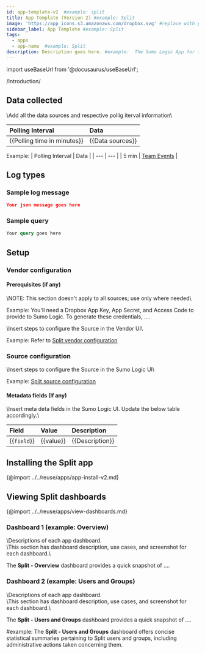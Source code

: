 ```yaml
---
id: app-template-v2  #example: split
title: App Template (Version 2) #example: Split
image: 'https://app_icons.s3.amazonaws.com/dropbox.svg' #replace with your app logo
sidebar_label: App Template #example: Split
tags:
  - apps
  - app-name  #example: Split
description: Description goes here. #example:  The Sumo Logic App for the Split app enables you to seamlessly monitor feature flagging, experiment results, and user behavior, enabling data-driven decision making and fostering a more agile and competitive development process.
---
```


import useBaseUrl from '@docusaurus/useBaseUrl';

/Introduction/

## Data collected

\Add all the data sources and respective pollig iterval information\

| Polling Interval | Data |
| :--- | :--- |
| {{Polling time in minutes}} | {{Data sources}} |

Example:
| Polling Interval | Data |
| --- | --- |
| 5 min |  [Team Events](https://www.dropbox.com/developers/documentation/http/teams#team_log-get_events) |

## Log types

### Sample log message

```json
Your json message goes here
```

### Sample query

```sql
Your query goes here
```

## Setup

### Vendor configuration

#### Prerequisites (if any)

\NOTE: This section doesn't apply to all sources; use only where needed\

Example: You'll need a Dropbox App Key, App Secret, and Access Code to provide to Sumo Logic. To generate these credentials, ....

\Insert steps to configure the Source in the Vendor UI\

Example: Refer to [Split vendor configuration](/docs/integrations/webhooks/split/#vendor-configuration)

### Source configuration

\Insert steps to configure the Source in the Sumo Logic UI\

Example: [Split source configuration](/docs/integrations/webhooks/split/#source-configuration)

#### Metadata fields (If any)

\Insert meta deta fields in the Sumo Logic UI. Update the below table accordingly.\

| Field | Value | Description |
| :--- | :--- | :--- |
| {{`field`}} | {{value}} | {{Description}} |

## Installing the Split app

{@import ../../reuse/apps/app-install-v2.md}

## Viewing Split dashboards

{@import ../../reuse/apps/view-dashboards.md}

### Dashboard 1 (example: Overview)

\Descriptions of each app dashboard.\
\This section has dashboard description, use cases, and screenshot for each dashboard.\

The **Split - Overview** dashboard provides a quick snapshot of ....

<!-- example: The **Split - Overview** dashboard offers transparency into actions performed by both administrators and team members, delivering valuable insights into audit events, their distribution, and statistics categorized by their respective types. -->

### Dashboard 2 (example: Users and Groups)

\Descriptions of each app dashboard.\
\This section has dashboard description, use cases, and screenshot for each dashboard.\

The **Split - Users and Groups** dashboard provides a quick snapshot of ....

#example: The **Split - Users and Groups** dashboard offers concise statistical summaries pertaining to Split users and groups, including administrative actions taken concerning them.